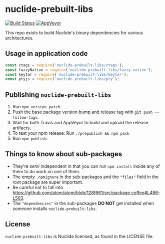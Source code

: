 # nuclide-prebuilt-libs

[![Build Status](https://travis-ci.org/facebook-atom/nuclide-prebuilt-libs.svg?branch=master)](https://travis-ci.org/facebook-atom/nuclide-prebuilt-libs)
[![AppVeyor](https://ci.appveyor.com/api/projects/status/pnsyi0iqddtpbspc?svg=true)](https://ci.appveyor.com/project/Facebook/nuclide-prebuilt-libs)

This repo exists to build Nuclide's binary dependencies for various architectures.

## Usage in application code

```js
const ctags = require('nuclide-prebuilt-libs/ctags');
const fuzzyNative = require('nuclide-prebuilt-libs/fuzzy-native');
const keytar = require('nuclide-prebuilt-libs/keytar');
const ptyjs = require('nuclide-prebuilt-libs/pty');
```

## Publishing `nuclide-prebuilt-libs`

1. Run `npm version patch`.
2. Push the base package version bump and release tag with `git push --follow-tags`.
3. Wait for both Travis and AppVeyor to build and upload the release artifacts.
4. To test your npm release: Run `./prepublish && npm pack`
5. Run `npm publish`.

## Things to know about sub-packages

* They're _semi_ independent in that you can run `npm install` inside any of them to do work on one of them.
* The empty `.npmignore` in the sub-packages and the `"files"` field in the root package are super important.
* Be careful not to fall into https://github.com/atom/atom/blob/128f661/src/package.coffee#L486-L503.
* The `"dependencies"` in the sub-packages **DO NOT** get installed when someone installs `nuclide-prebuilt-libs`.

## License
`nuclide-prebuilt-libs` is Nuclide licensed, as found in the LICENSE file.

